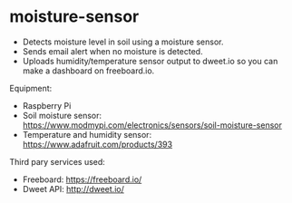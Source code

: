 # moisture-sensor
- Detects moisture level in soil using a moisture sensor.
- Sends email alert when no moisture is detected.
- Uploads humidity/temperature sensor output to dweet.io so you can make a dashboard on freeboard.io.

Equipment:
- Raspberry Pi
- Soil moisture sensor: https://www.modmypi.com/electronics/sensors/soil-moisture-sensor
- Temperature and humidity sensor: https://www.adafruit.com/products/393

Third pary services used:
- Freeboard: https://freeboard.io/
- Dweet API: http://dweet.io/
